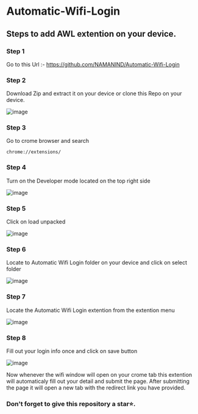 # Automatic-Wifi-Login


## Steps to add AWL extention on your device.

### Step 1

Go to this Url :- https://github.com/NAMANIND/Automatic-Wifi-Login

### Step 2

Download Zip and extract it on your device or clone this Repo on your device.

![image](https://github.com/NAMANIND/Automatic-Wifi-Login/assets/88327184/9d212911-2036-4377-b348-87b6e784708c)

### Step 3

Go to crome browser and search

```
chrome://extensions/
```

### Step 4 

Turn on the Developer mode located on the top right side

![image](https://github.com/NAMANIND/Automatic-Wifi-Login/assets/88327184/42bbd85f-414c-42d2-896d-23c14441f0cc)

### Step 5

Click on load unpacked 

![image](https://github.com/NAMANIND/Automatic-Wifi-Login/assets/88327184/003d2a93-9740-4570-a190-076fefbfac1a)

### Step 6

Locate to Automatic Wifi Login folder on your device and click on select folder

![image](https://github.com/NAMANIND/Automatic-Wifi-Login/assets/88327184/a0ab1e8b-731d-4c37-9229-1d872afa1548)

### Step 7

Locate the Automatic Wifi Login extention from the extention menu

![image](https://github.com/NAMANIND/Automatic-Wifi-Login/assets/88327184/6200f4b2-0621-4562-a13a-a63278237bf0)

### Step 8

Fill out your login info once and click on save button

![image](https://github.com/NAMANIND/Automatic-Wifi-Login/assets/88327184/87a858bb-1e85-42ac-b7f6-f09ec96ac01d)


Now whenever the wifi window will open on your crome tab this extention will automaticaly fill out your detail and submit the page. After submitting the page it will open a new tab with the redirect link you have provided.


### Don't forget to give this repository a star⭐.



